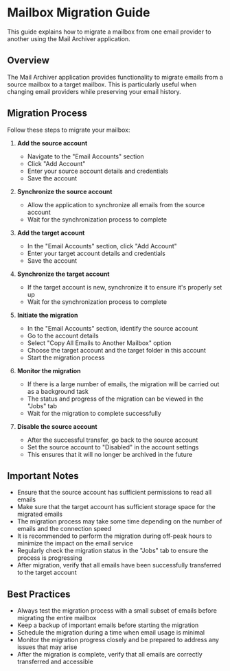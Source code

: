 # Mailbox Migration Guide

This guide explains how to migrate a mailbox from one email provider to another using the Mail Archiver application.

## Overview

The Mail Archiver application provides functionality to migrate emails from a source mailbox to a target mailbox. This is particularly useful when changing email providers while preserving your email history.

## Migration Process

Follow these steps to migrate your mailbox:

1. **Add the source account**
   - Navigate to the "Email Accounts" section
   - Click "Add Account"
   - Enter your source account details and credentials
   - Save the account

2. **Synchronize the source account**
   - Allow the application to synchronize all emails from the source account
   - Wait for the synchronization process to complete

3. **Add the target account**
   - In the "Email Accounts" section, click "Add Account"
   - Enter your target account details and credentials
   - Save the account

4. **Synchronize the target account**
   - If the target account is new, synchronize it to ensure it's properly set up
   - Wait for the synchronization process to complete

5. **Initiate the migration**
   - In the "Email Accounts" section, identify the source account
   - Go to the account details
   - Select "Copy All Emails to Another Mailbox" option
   - Choose the target account and the target folder in this account
   - Start the migration process

6. **Monitor the migration**
   - If there is a large number of emails, the migration will be carried out as a background task
   - The status and progress of the migration can be viewed in the "Jobs" tab
   - Wait for the migration to complete successfully

7. **Disable the source account**
   - After the successful transfer, go back to the source account
   - Set the source account to "Disabled" in the account settings
   - This ensures that it will no longer be archived in the future

## Important Notes

- Ensure that the source account has sufficient permissions to read all emails
- Make sure that the target account has sufficient storage space for the migrated emails
- The migration process may take some time depending on the number of emails and the connection speed
- It is recommended to perform the migration during off-peak hours to minimize the impact on the email service
- Regularly check the migration status in the "Jobs" tab to ensure the process is progressing
- After migration, verify that all emails have been successfully transferred to the target account

## Best Practices

- Always test the migration process with a small subset of emails before migrating the entire mailbox
- Keep a backup of important emails before starting the migration
- Schedule the migration during a time when email usage is minimal
- Monitor the migration progress closely and be prepared to address any issues that may arise
- After the migration is complete, verify that all emails are correctly transferred and accessible

